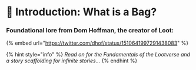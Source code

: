 # 🎒 Introduction: What is a Bag?

### Foundational lore from Dom Hoffman, the creator of Loot:

{% embed url="https://twitter.com/dhof/status/1510641997291438083" %}

{% hint style="info" %}
_Read on for the Fundamentals of the Lootverse and a story scaffolding for infinite stories..._
{% endhint %}
